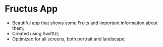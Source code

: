# Fructus App

- Beautiful app that shows some Fruits and important information about them;
- Created using SwiftUI;
- Optimized for all screens, both portrait and landscape;
